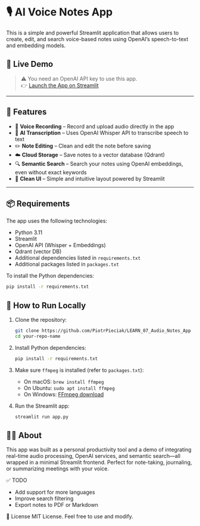 # 🎙️ AI Voice Notes App

This is a simple and powerful Streamlit application that allows users to create, edit, and search voice-based notes using OpenAI’s speech-to-text and embedding models.

## 🚀 Live Demo

> ⚠️ You need an OpenAI API key to use this app.  
👉 [Launch the App on Streamlit](https://learn07audionotesappv2.streamlit.app/)  

---

## 🧠 Features

- 🎤 **Voice Recording** – Record and upload audio directly in the app  
- 📝 **AI Transcription** – Uses OpenAI Whisper API to transcribe speech to text  
- ✏️ **Note Editing** – Clean and edit the note before saving  
- ☁️ **Cloud Storage** – Save notes to a vector database (Qdrant)  
- 🔍 **Semantic Search** – Search your notes using OpenAI embeddings, even without exact keywords  
- 📱 **Clean UI** – Simple and intuitive layout powered by Streamlit

---

## 📦 Requirements

The app uses the following technologies:

- Python 3.11
- Streamlit
- OpenAI API (Whisper + Embeddings)
- Qdrant (vector DB)
- Additional dependencies listed in `requirements.txt`
- Additional packages listed in `packages.txt`

To install the Python dependencies:

```bash
pip install -r requirements.txt
```

## 📌 How to Run Locally

1. Clone the repository:
   ```bash
   git clone https://github.com/PiotrPieciak/LEARN_07_Audio_Notes_App
   cd your-repo-name
   ```

2. Install Python dependencies:
   ```bash
   pip install -r requirements.txt
   ```

3. Make sure `ffmpeg` is installed (refer to `packages.txt`):
   - On macOS: `brew install ffmpeg`
   - On Ubuntu: `sudo apt install ffmpeg`
   - On Windows: [FFmpeg download](https://ffmpeg.org/download.html)
4. Run the Streamlit app:
   ```bash
   streamlit run app.py
   ```
## 🙋‍♂️ About

This app was built as a personal productivity tool and a demo of integrating real-time audio processing, OpenAI services, and semantic search—all wrapped in a minimal Streamlit frontend. Perfect for note-taking, journaling, or summarizing meetings with your voice.

✅ TODO
- Add support for more languages
- Improve search filtering
- Export notes to PDF or Markdown

📄 License
MIT License. Feel free to use and modify.
